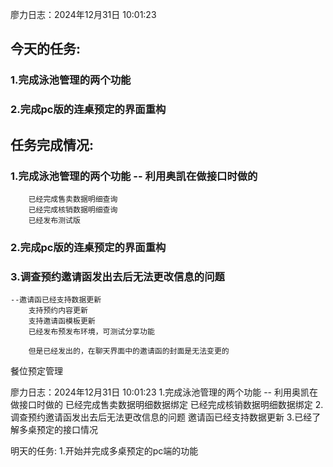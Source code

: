 廖力日志：2024年12月31日 10:01:23
## 今天的任务:
### 1.完成泳池管理的两个功能
### 2.完成pc版的连桌预定的界面重构

## 任务完成情况:
### 1.完成泳池管理的两个功能 -- 利用奥凯在做接口时做的
		已经完成售卖数据明细查询
		已经完成核销数据明细查询
		已经发布测试版

### 2.完成pc版的连桌预定的界面重构


### 3.调查预约邀请函发出去后无法更改信息的问题
	--邀请函已经支持数据更新
		支持预约内容更新
		支持邀请函模板更新
		已经发布预发布环境，可测试分享功能

		但是已经发出的，在聊天界面中的邀请函的封面是无法变更的


餐位预定管理

廖力日志：2024年12月31日 10:01:23
1.完成泳池管理的两个功能 -- 利用奥凯在做接口时做的
		已经完成售卖数据明细数据绑定
		已经完成核销数据明细数据绑定
2.调查预约邀请函发出去后无法更改信息的问题
		邀请函已经支持数据更新
3.已经了解多桌预定的接口情况

明天的任务:
1.开始并完成多桌预定的pc端的功能
